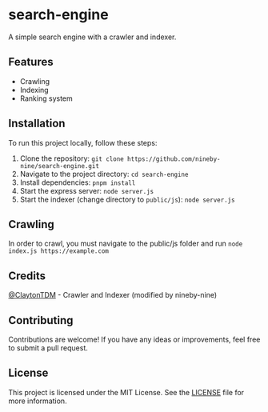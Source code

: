 # search-engine

A simple search engine with a crawler and indexer.

## Features

- Crawling
- Indexing
- Ranking system

## Installation

To run this project locally, follow these steps:

1. Clone the repository: `git clone https://github.com/nineby-nine/search-engine.git`
2. Navigate to the project directory: `cd search-engine`
3. Install dependencies: `pnpm install`
4. Start the express server: `node server.js`
5. Start the indexer (change directory to `public/js`): `node server.js`

## Crawling

In order to crawl, you must navigate to the public/js folder and run `node index.js https://example.com`

## Credits

[@ClaytonTDM](https://github.com/ClaytonTDM) - Crawler and Indexer (modified by nineby-nine)

## Contributing

Contributions are welcome! If you have any ideas or improvements, feel free to submit a pull request.

## License

This project is licensed under the MIT License. See the [LICENSE](LICENSE) file for more information.
